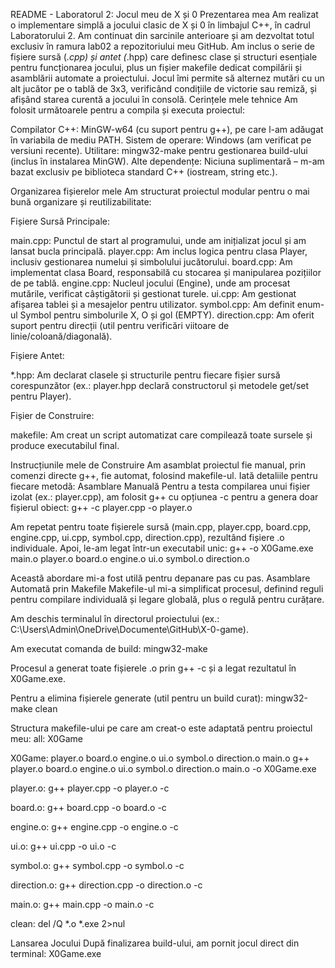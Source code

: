 README - Laboratorul 2: Jocul meu de X și 0
Prezentarea mea
Am realizat o implementare simplă a jocului clasic de X și 0 în limbajul C++, în cadrul Laboratorului 2. Am continuat din sarcinile anterioare și am dezvoltat totul exclusiv în ramura lab02 a repozitoriului meu GitHub. Am inclus o serie de fișiere sursă (*.cpp) și antet (*.hpp) care definesc clase și structuri esențiale pentru funcționarea jocului, plus un fișier makefile dedicat compilării și asamblării automate a proiectului.
Jocul îmi permite să alternez mutări cu un alt jucător pe o tablă de 3x3, verificând condițiile de victorie sau remiză, și afișând starea curentă a jocului în consolă.
Cerințele mele tehnice
Am folosit următoarele pentru a compila și executa proiectul:

Compilator C++: MinGW-w64 (cu suport pentru g++), pe care l-am adăugat în variabila de mediu PATH.
Sistem de operare: Windows (am verificat pe versiuni recente).
Utilitare: mingw32-make pentru gestionarea build-ului (inclus în instalarea MinGW).
Alte dependențe: Niciuna suplimentară – m-am bazat exclusiv pe biblioteca standard C++ (iostream, string etc.).

Organizarea fișierelor mele
Am structurat proiectul modular pentru o mai bună organizare și reutilizabilitate:

Fișiere Sursă Principale:

main.cpp: Punctul de start al programului, unde am inițializat jocul și am lansat bucla principală.
player.cpp: Am inclus logica pentru clasa Player, inclusiv gestionarea numelui și simbolului jucătorului.
board.cpp: Am implementat clasa Board, responsabilă cu stocarea și manipularea pozițiilor de pe tablă.
engine.cpp: Nucleul jocului (Engine), unde am procesat mutările, verificat câștigătorii și gestionat turele.
ui.cpp: Am gestionat afișarea tablei și a mesajelor pentru utilizator.
symbol.cpp: Am definit enum-ul Symbol pentru simbolurile X, O și gol (EMPTY).
direction.cpp: Am oferit suport pentru direcții (util pentru verificări viitoare de linie/coloană/diagonală).


Fișiere Antet:

*.hpp: Am declarat clasele și structurile pentru fiecare fișier sursă corespunzător (ex.: player.hpp declară constructorul și metodele get/set pentru Player).


Fișier de Construire:

makefile: Am creat un script automatizat care compilează toate sursele și produce executabilul final.



Instrucțiunile mele de Construire
Am asamblat proiectul fie manual, prin comenzi directe g++, fie automat, folosind makefile-ul. Iată detaliile pentru fiecare metodă:
Asamblare Manuală
Pentru a testa compilarea unui fișier izolat (ex.: player.cpp), am folosit g++ cu opțiunea -c pentru a genera doar fișierul obiect:
g++ -c player.cpp -o player.o

Am repetat pentru toate fișierele sursă (main.cpp, player.cpp, board.cpp, engine.cpp, ui.cpp, symbol.cpp, direction.cpp), rezultând fișiere .o individuale.
Apoi, le-am legat într-un executabil unic:
g++ -o X0Game.exe main.o player.o board.o engine.o ui.o symbol.o direction.o

Această abordare mi-a fost utilă pentru depanare pas cu pas.
Asamblare Automată prin Makefile
Makefile-ul mi-a simplificat procesul, definind reguli pentru compilare individuală și legare globală, plus o regulă pentru curățare.

Am deschis terminalul în directorul proiectului (ex.: C:\Users\Admin\OneDrive\Documente\GitHub\X-0-game).

Am executat comanda de build:
mingw32-make


Procesul a generat toate fișierele .o prin g++ -c și a legat rezultatul în X0Game.exe.


Pentru a elimina fișierele generate (util pentru un build curat):
mingw32-make clean



Structura makefile-ului pe care am creat-o este adaptată pentru proiectul meu:
all: X0Game

X0Game: player.o board.o engine.o ui.o symbol.o direction.o main.o
	g++ player.o board.o engine.o ui.o symbol.o direction.o main.o -o X0Game.exe

player.o:
	g++ player.cpp -o player.o -c

board.o:
	g++ board.cpp -o board.o -c

engine.o:
	g++ engine.cpp -o engine.o -c

ui.o:
	g++ ui.cpp -o ui.o -c

symbol.o:
	g++ symbol.cpp -o symbol.o -c

direction.o:
	g++ direction.cpp -o direction.o -c

main.o:
	g++ main.cpp -o main.o -c
    

clean:
	del /Q *.o *.exe 2>nul

Lansarea Jocului
După finalizarea build-ului, am pornit jocul direct din terminal:
X0Game.exe

